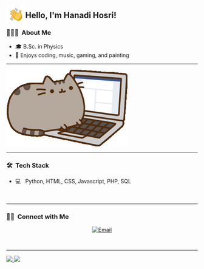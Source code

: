 <img align="left" src="HandWave.gif" style="width: 50px; height: 50px;" /> <h2>  Hello, I'm Hanadi Hosri! </h2>

<h3> 👨🏻‍💻 &nbsp;About Me </h3>

- 🎓 B.Sc. in Physics
- 🤔 Enjoys coding, music, gaming, and painting

<hr>
<img align="center" src="catlaptop.gif" /> 
<hr>


<h3> 🛠 &nbsp;Tech Stack</h3>

- 💻 &nbsp;
  Python, HTML, CSS, Javascript, PHP, SQL

<br/>
<hr>

<h3> 🤝🏻 &nbsp;Connect with Me </h3>

<p align="center">
<a href="mailto:hanadi.hosri@gmail.com"><img alt="Email" src="https://img.shields.io/badge/Email-hanadi.hosri@gmail.com-blue?style=flat-square&logo=gmail"></a>
</p>

<br/>
<hr>

<a href="https://github.com/HanadiHosri">
  <img height="180em" src="https://github-readme-stats.vercel.app/api?username=HanadiHosri&theme=buefy&show_icons=true" />
  <img height="180em" src="https://github-readme-stats.vercel.app/api/top-langs/?username=HanadiHosri&theme=buefy&layout=compact" />
</a>
